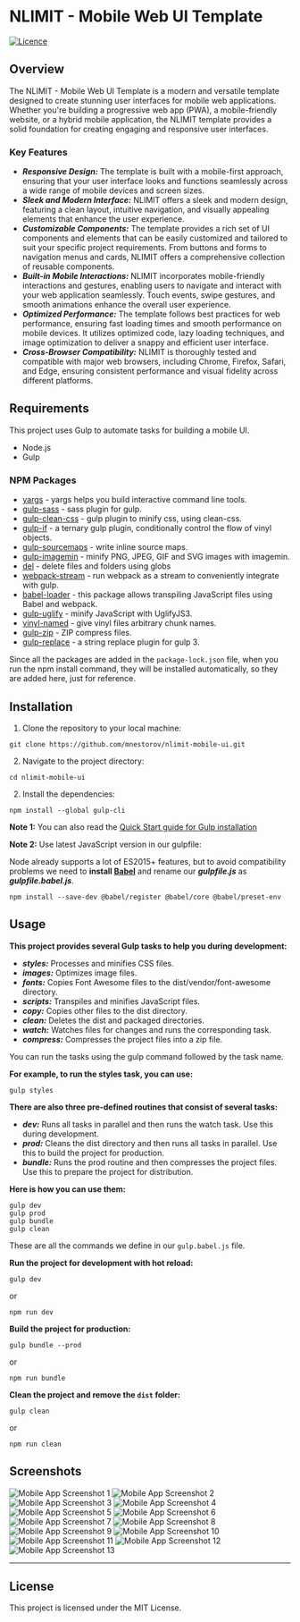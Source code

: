 # NLIMIT - Mobile Web UI Template

[![Licence](https://img.shields.io/github/license/Ileriayo/markdown-badges?style=for-the-badge)](./LICENSE)

## Overview

The NLIMIT - Mobile Web UI Template is a modern and versatile template designed to create stunning user interfaces for mobile web applications. Whether you're building a progressive web app (PWA), a mobile-friendly website, or a hybrid mobile application, the NLIMIT template provides a solid foundation for creating engaging and responsive user interfaces.

### Key Features

- **_Responsive Design:_** The template is built with a mobile-first approach, ensuring that your user interface looks and functions seamlessly across a wide range of mobile devices and screen sizes.
- **_Sleek and Modern Interface:_** NLIMIT offers a sleek and modern design, featuring a clean layout, intuitive navigation, and visually appealing elements that enhance the user experience.
- **_Customizable Components:_** The template provides a rich set of UI components and elements that can be easily customized and tailored to suit your specific project requirements. From buttons and forms to navigation menus and cards, NLIMIT offers a comprehensive collection of reusable components.
- **_Built-in Mobile Interactions:_** NLIMIT incorporates mobile-friendly interactions and gestures, enabling users to navigate and interact with your web application seamlessly. Touch events, swipe gestures, and smooth animations enhance the overall user experience.
- **_Optimized Performance:_** The template follows best practices for web performance, ensuring fast loading times and smooth performance on mobile devices. It utilizes optimized code, lazy loading techniques, and image optimization to deliver a snappy and efficient user interface.
- **_Cross-Browser Compatibility:_** NLIMIT is thoroughly tested and compatible with major web browsers, including Chrome, Firefox, Safari, and Edge, ensuring consistent performance and visual fidelity across different platforms.

## Requirements

This project uses Gulp to automate tasks for building a mobile UI.

- Node.js
- Gulp

### NPM Packages

- [yargs](https://www.npmjs.com/package/yargs) - yargs helps you build interactive command line tools.
- [gulp-sass](https://www.npmjs.com/package/gulp-sass) - sass plugin for gulp.
- [gulp-clean-css](https://www.npmjs.com/package/gulp-clean-css) - gulp plugin to minify css, using clean-css.
- [gulp-if](https://www.npmjs.com/package/gulp-if) - a ternary gulp plugin, conditionally control the flow of vinyl objects.
- [gulp-sourcemaps](https://www.npmjs.com/package/gulp-sourcemaps) - write inline source maps.
- [gulp-imagemin](https://www.npmjs.com/package/gulp-imagemin) - minify PNG, JPEG, GIF and SVG images with imagemin.
- [del](https://www.npmjs.com/package/del) - delete files and folders using globs
- [webpack-stream](https://www.npmjs.com/package/webpack-stream) - run webpack as a stream to conveniently integrate with gulp.
- [babel-loader](https://www.npmjs.com/package/babel-loader) - this package allows transpiling JavaScript files using Babel and webpack.
- [gulp-uglify](https://www.npmjs.com/package/gulp-uglify) - minify JavaScript with UglifyJS3.
- [vinyl-named](https://www.npmjs.com/package/vinyl-named) - give vinyl files arbitrary chunk names.
- [gulp-zip](https://www.npmjs.com/package/gulp-zip) - ZIP compress files.
- [gulp-replace](https://www.npmjs.com/package/gulp-replace) - a string replace plugin for gulp 3.

Since all the packages are added in the `package-lock.json` file, when you run the npm install command, they will be installed automatically, so they are added here, just for reference.

## Installation

1. Clone the repository to your local machine:

```
git clone https://github.com/mnestorov/nlimit-mobile-ui.git
```

2. Navigate to the project directory:

```
cd nlimit-mobile-ui
```

2. Install the dependencies:

```
npm install --global gulp-cli
``` 
**Note 1:** You can also read the [Quick Start guide for Gulp installation](https://gulpjs.com/docs/en/getting-started/quick-start)

**Note 2:** Use latest JavaScript version in our gulpfile:

Node already supports a lot of ES2015+ features, but to avoid compatibility problems we need to **install [Babel](https://babeljs.io/docs/en/babel-register)** and rename our **_gulpfile.js_** as **_gulpfile.babel.js_**.

```
npm install --save-dev @babel/register @babel/core @babel/preset-env
```

## Usage

**This project provides several Gulp tasks to help you during development:**

- **_styles:_** Processes and minifies CSS files.
- **_images:_** Optimizes image files.
- **_fonts:_** Copies Font Awesome files to the dist/vendor/font-awesome directory.
- **_scripts:_** Transpiles and minifies JavaScript files.
- **_copy:_** Copies other files to the dist directory.
- **_clean:_** Deletes the dist and packaged directories.
- **_watch:_** Watches files for changes and runs the corresponding task.
- **_compress:_** Compresses the project files into a zip file.

You can run the tasks using the gulp command followed by the task name.  

**For example, to run the styles task, you can use:**

```
gulp styles
```

**There are also three pre-defined routines that consist of several tasks:**

- **_dev:_** Runs all tasks in parallel and then runs the watch task. Use this during development.
- **_prod:_** Cleans the dist directory and then runs all tasks in parallel. Use this to build the project for production.
- **_bundle:_** Runs the prod routine and then compresses the project files. Use this to prepare the project for distribution.

**Here is how you can use them:**

```
gulp dev
gulp prod
gulp bundle
gulp clean
```

These are all the commands we define in our `gulp.babel.js` file.

**Run the project for development with hot reload:**

```
gulp dev
``` 

or 

```
npm run dev
```

**Build the project for production:**

```
gulp bundle --prod
``` 

or 

```
npm run bundle
```

**Clean the project and remove the `dist` folder:**

```
gulp clean
```

or

```
npm run clean
```

## Screenshots

![Mobile App Screenshot 1](screenshots/screenshot_1.png)
![Mobile App Screenshot 2](screenshots/screenshot_2.png)
![Mobile App Screenshot 3](screenshots/screenshot_3.png)
![Mobile App Screenshot 4](screenshots/screenshot_4.png)
![Mobile App Screenshot 5](screenshots/screenshot_5.png)
![Mobile App Screenshot 6](screenshots/screenshot_6.png)
![Mobile App Screenshot 7](screenshots/screenshot_7.png)
![Mobile App Screenshot 8](screenshots/screenshot_8.png)
![Mobile App Screenshot 9](screenshots/screenshot_9.png)
![Mobile App Screenshot 10](screenshots/screenshot_10.png)
![Mobile App Screenshot 11](screenshots/screenshot_11.png)
![Mobile App Screenshot 12](screenshots/screenshot_12.png)
![Mobile App Screenshot 13](screenshots/screenshot_13.png)

---

## License

This project is licensed under the MIT License.